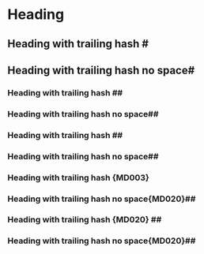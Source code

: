 # Heading

## Heading with trailing hash \#

## Heading with trailing hash no space\#

### Heading with trailing hash \#\#

### Heading with trailing hash no space\#\#

### Heading with trailing hash #\#

### Heading with trailing hash no space#\#

### Heading with trailing hash {MD003} ##

### Heading with trailing hash no space{MD020}##

### Heading with trailing hash {MD020} \##

### Heading with trailing hash no space{MD020}\##
